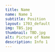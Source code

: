 ```yaml
---
title: Name
name: Name 1
subtitle: Position
layout: 1703_default
img: TBS.jpg
thumbnail: TBD.jpg
alt: Picture of Name
description: Info 1
---
```

